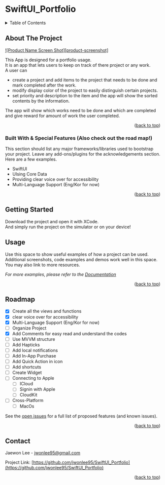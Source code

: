 # SwiftUI_Portfolio

<div id="top"></div>


<!-- TABLE OF CONTENTS -->
<details>
  <summary>Table of Contents</summary>
  <ol>
    <li>
      <a href="#about-the-project">About The Project</a>
      <ul>
        <li><a href="#built-with">Built With</a></li>
      </ul>
    </li>
    <li>
      <a href="#getting-started">Getting Started</a>
    </li>
    <li><a href="#usage">Usage</a></li>
    <li><a href="#roadmap">Roadmap</a></li>
    <li><a href="#contact">Contact</a></li>
  </ol>
</details>



<!-- ABOUT THE PROJECT -->
## About The Project

[![Product Name Screen Shot][product-screenshot]](https://example.com)

This App is designed for a portfolio usage.<br />
It is an app that lets users to keep on track of there project or any work.<br />
A user can <br />
  - create a project and add items to the project that needs to be done and mark completed after the work.<br />
  - modify display color of the project to easily distinguish certain projects.<br />
  - set priority and description to the item and the app will show the sorted contents by the information.<br />

The app will show which works need to be done and which are completed and give reward for amount of work the user completed.

<p align="right">(<a href="#top">back to top</a>)</p>



### Built With & Special Features (Also check out the road map!)

This section should list any major frameworks/libraries used to bootstrap your project. Leave any add-ons/plugins for the acknowledgements section. Here are a few examples.

* SwiftUI
* UIsing Core Data
* Providing clear voice over for accessibility
* Multi-Language Support (Eng/Kor for now)

<p align="right">(<a href="#top">back to top</a>)</p>



<!-- GETTING STARTED -->
## Getting Started

Download the project and open it with XCode.<br />
And simply run the project on the simulator or on your device!


<!-- USAGE EXAMPLES -->
## Usage

Use this space to show useful examples of how a project can be used. Additional screenshots, code examples and demos work well in this space. You may also link to more resources.

_For more examples, please refer to the [Documentation](https://example.com)_

<p align="right">(<a href="#top">back to top</a>)</p>

<!-- ROADMAP -->
## Roadmap

- [x] Create all the views and functions
- [x] clear voice over for accessibility
- [x] Multi-Language Support (Eng/Kor for now)
- [ ] Organize Project
- [x] Add Comments for easy read and understand the codes
- [ ] Use MVVM structure
- [ ] Add Hapticks
- [ ] Add local notifications
- [ ] Add In-App Purchase
- [ ] Add Quick Action in icon
- [ ] Add shortcuts
- [ ] Create Widget
- [ ] Connecting to Apple
    - [ ] ICloud
    - [ ] Signin with Apple
    - [ ] CloudKit
- [ ] Cross-Platform
    - [ ] MacOs

See the [open issues](https://github.com/othneildrew/Best-README-Template/issues) for a full list of proposed features (and known issues).

<p align="right">(<a href="#top">back to top</a>)</p>

<!-- CONTACT -->
## Contact

Jaewon Lee -  jwonlee95@gmail.com

Project Link: [https://github.com/jwonlee95/SwiftUI_Portfolio](https://github.com/jwonlee95/SwiftUI_Portfolio)

<p align="right">(<a href="#top">back to top</a>)</p>
